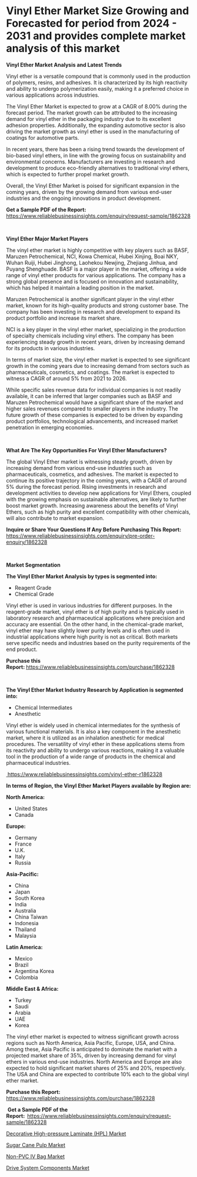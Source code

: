 <p><h1>Vinyl Ether Market Size Growing and Forecasted for period from 2024 - 2031 and provides complete market analysis of this market</h1></p><p><strong>Vinyl Ether Market Analysis and Latest Trends</strong></p>
<p><p>Vinyl ether is a versatile compound that is commonly used in the production of polymers, resins, and adhesives. It is characterized by its high reactivity and ability to undergo polymerization easily, making it a preferred choice in various applications across industries.</p><p>The Vinyl Ether Market is expected to grow at a CAGR of 8.00% during the forecast period. The market growth can be attributed to the increasing demand for vinyl ether in the packaging industry due to its excellent adhesion properties. Additionally, the expanding automotive sector is also driving the market growth as vinyl ether is used in the manufacturing of coatings for automotive parts.</p><p>In recent years, there has been a rising trend towards the development of bio-based vinyl ethers, in line with the growing focus on sustainability and environmental concerns. Manufacturers are investing in research and development to produce eco-friendly alternatives to traditional vinyl ethers, which is expected to further propel market growth.</p><p>Overall, the Vinyl Ether Market is poised for significant expansion in the coming years, driven by the growing demand from various end-user industries and the ongoing innovations in product development.</p></p>
<p><strong>Get a Sample PDF of the Report:&nbsp;</strong> <a href="https://www.reliablebusinessinsights.com/enquiry/request-sample/1862328">https://www.reliablebusinessinsights.com/enquiry/request-sample/1862328</a></p>
<p>&nbsp;</p>
<p><strong>Vinyl Ether Major Market Players</strong></p>
<p><p>The vinyl ether market is highly competitive with key players such as BASF, Maruzen Petrochemical, NCI, Kowa Chemical, Hubei Xinjing, Boai NKY, Wuhan Ruiji, Hubei Jinghong, Laohekou Newjing, Zhejiang Jinhua, and Puyang Shenghuade. BASF is a major player in the market, offering a wide range of vinyl ether products for various applications. The company has a strong global presence and is focused on innovation and sustainability, which has helped it maintain a leading position in the market.</p><p>Maruzen Petrochemical is another significant player in the vinyl ether market, known for its high-quality products and strong customer base. The company has been investing in research and development to expand its product portfolio and increase its market share.</p><p>NCI is a key player in the vinyl ether market, specializing in the production of specialty chemicals including vinyl ethers. The company has been experiencing steady growth in recent years, driven by increasing demand for its products in various industries.</p><p>In terms of market size, the vinyl ether market is expected to see significant growth in the coming years due to increasing demand from sectors such as pharmaceuticals, cosmetics, and coatings. The market is expected to witness a CAGR of around 5% from 2021 to 2026.</p><p>While specific sales revenue data for individual companies is not readily available, it can be inferred that larger companies such as BASF and Maruzen Petrochemical would have a significant share of the market and higher sales revenues compared to smaller players in the industry. The future growth of these companies is expected to be driven by expanding product portfolios, technological advancements, and increased market penetration in emerging economies.</p></p>
<p>&nbsp;</p>
<p><strong>What Are The Key Opportunities For Vinyl Ether Manufacturers?</strong></p>
<p><p>The global Vinyl Ether market is witnessing steady growth, driven by increasing demand from various end-use industries such as pharmaceuticals, cosmetics, and adhesives. The market is expected to continue its positive trajectory in the coming years, with a CAGR of around 5% during the forecast period. Rising investments in research and development activities to develop new applications for Vinyl Ethers, coupled with the growing emphasis on sustainable alternatives, are likely to further boost market growth. Increasing awareness about the benefits of Vinyl Ethers, such as high purity and excellent compatibility with other chemicals, will also contribute to market expansion.</p></p>
<p><strong>Inquire or Share Your Questions If Any Before Purchasing This Report:</strong> <a href="https://www.reliablebusinessinsights.com/enquiry/pre-order-enquiry/1862328">https://www.reliablebusinessinsights.com/enquiry/pre-order-enquiry/1862328</a></p>
<p>&nbsp;</p>
<p><strong>Market Segmentation</strong></p>
<p><strong>The Vinyl Ether Market Analysis by types is segmented into:</strong></p>
<p><ul><li>Reagent Grade</li><li>Chemical Grade</li></ul></p>
<p><p>Vinyl ether is used in various industries for different purposes. In the reagent-grade market, vinyl ether is of high purity and is typically used in laboratory research and pharmaceutical applications where precision and accuracy are essential. On the other hand, in the chemical-grade market, vinyl ether may have slightly lower purity levels and is often used in industrial applications where high purity is not as critical. Both markets serve specific needs and industries based on the purity requirements of the end product.</p></p>
<p><strong>Purchase this Report:&nbsp;</strong><a href="https://www.reliablebusinessinsights.com/purchase/1862328">https://www.reliablebusinessinsights.com/purchase/1862328</a></p>
<p>&nbsp;</p>
<p><strong>The Vinyl Ether Market Industry Research by Application is segmented into:</strong></p>
<p><ul><li>Chemical Intermediates</li><li>Anesthetic</li></ul></p>
<p><p>Vinyl ether is widely used in chemical intermediates for the synthesis of various functional materials. It is also a key component in the anesthetic market, where it is utilized as an inhalation anesthetic for medical procedures. The versatility of vinyl ether in these applications stems from its reactivity and ability to undergo various reactions, making it a valuable tool in the production of a wide range of products in the chemical and pharmaceutical industries.</p></p>
<p><a href="https://www.reliablebusinessinsights.com/vinyl-ether-r1862328">&nbsp;https://www.reliablebusinessinsights.com/vinyl-ether-r1862328</a></p>
<p><strong>In terms of Region, the Vinyl Ether Market Players available by Region are:</strong></p>
<p>
    <p> <strong> North America: </strong>
        <ul>
            <li>United States</li>
            <li>Canada</li>
        </ul>
        </p> 
    <p> <strong> Europe: </strong>
        <ul>
            <li>Germany</li>
            <li>France</li>
            <li>U.K.</li>
            <li>Italy</li>
            <li>Russia</li>
        </ul>
        </p> 
    <p> <strong> Asia-Pacific: </strong>
        <ul>
            <li>China</li>
            <li>Japan</li>
            <li>South Korea</li>
            <li>India</li>
            <li>Australia</li>
            <li>China Taiwan</li>
            <li>Indonesia</li>
            <li>Thailand</li>
            <li>Malaysia</li>
        </ul>
        </p> 
    <p> <strong> Latin America: </strong>
        <ul>
            <li>Mexico</li>
            <li>Brazil</li>
            <li>Argentina Korea</li>
            <li>Colombia</li>
        </ul>
        </p> 
    <p> <strong> Middle East & Africa: </strong>
        <ul>
            <li>Turkey</li>
            <li>Saudi</li>
            <li>Arabia</li>
            <li>UAE</li>
            <li>Korea</li>
        </ul>
    </p>
    </p>
<p><p>The vinyl ether market is expected to witness significant growth across regions such as North America, Asia Pacific, Europe, USA, and China. Among these, Asia Pacific is anticipated to dominate the market with a projected market share of 35%, driven by increasing demand for vinyl ethers in various end-use industries. North America and Europe are also expected to hold significant market shares of 25% and 20%, respectively. The USA and China are expected to contribute 10% each to the global vinyl ether market.</p></p>
<p><strong>Purchase this Report: </strong><a href="https://www.reliablebusinessinsights.com/purchase/1862328">https://www.reliablebusinessinsights.com/purchase/1862328</a></p>
<p>&nbsp;<strong>Get a Sample PDF of the Report:&nbsp;&nbsp;</strong><a href="https://www.reliablebusinessinsights.com/enquiry/request-sample/1862328">https://www.reliablebusinessinsights.com/enquiry/request-sample/1862328</a></p>
<p><strong></strong></p>
<p><p><a href="https://github.com/kumertitash/Market-Research-Report-List-1/blob/main/decorative-high-pressure-laminate-hpl-market.md">Decorative High-pressure Laminate (HPL) Market</a></p><p><a href="https://medium.com/@kelleebernier1851/navigating-the-global-sugar-cane-pulp-market-landscape-trends-forecasts-and-impact-analysis-2fc395674b79">Sugar Cane Pulp Market</a></p><p><a href="https://github.com/dancokkoe288/Market-Research-Report-List-1/blob/main/non-pvc-iv-bag-market.md">Non-PVC IV Bag Market</a></p><p><a href="https://medium.com/@sean.peake0978/global-drive-system-components-industry-research-report-competitive-landscape-market-size-fb93e6459343">Drive System Components Market</a></p></p>